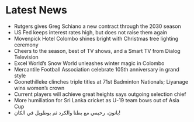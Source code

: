 # Latest News
-  Rutgers gives Greg Schiano a new contract through the 2030 season
-  US Fed keeps interest rates high, but does not raise them again
-  Movenpick Hotel Colombo shines bright with Christmas tree lighting ceremony
-  Cheers to the season, best of TV shows, and a Smart TV from Dialog Television
-  Excel World’s Snow World unleashes winter magic in Colombo
-  Mercantile Football Association celebrate 105th anniversary in grand style
-  Goonethilleke clinches triple titles at 71st Badminton Nationals; Liyanage wins women’s crown
-  Current players will achieve great heights says outgoing selection chief
-  More humiliation for Sri Lanka cricket as U-19 team bows out of Asia Cup
-  بانون، رحيمي مع بطنا والكرد ثم بوطويل في الكان!
